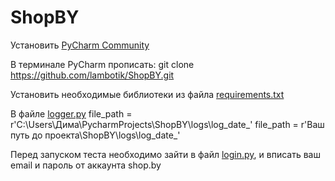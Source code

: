 # ShopBY

Установить [PyCharm Community](https://www.jetbrains.com/ru-ru/pycharm/download/#section=windows) 

В терминале PyCharm прописать: git clone https://github.com/lambotik/ShopBY.git

Установить необходимые библиотеки из файла [requirements.txt](https://github.com/lambotik/ShopBY/blob/main/requirements.txt)

В файле [logger.py](https://github.com/lambotik/ShopBY/blob/main/utilities/logger.py) file_path = r'C:\Users\Дима\PycharmProjects\ShopBY\logs\log_date_' file_path = r'Ваш путь до проекта\ShopBY\logs\log_date_'

Перед запуском теста необходимо зайти в файл [login.py](https://github.com/lambotik/ShopBY/blob/main/login.py), и вписать ваш email и пароль от аккаунта shop.by
